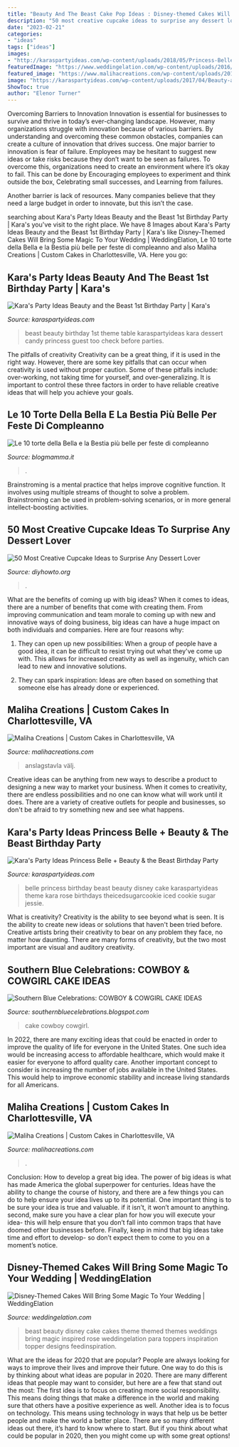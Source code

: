 ```yaml
---
title: "Beauty And The Beast Cake Pop Ideas : Disney-themed Cakes Will Bring Some Magic To Your Wedding"
description: "50 most creative cupcake ideas to surprise any dessert lover"
date: "2023-02-21"
categories:
- "ideas"
tags: ["ideas"]
images:
- "http://karaspartyideas.com/wp-content/uploads/2018/05/Princess-Belle-Beauty-the-Beast-Birthday-Party-via-Karas-Party-Ideas-KarasPartyIdeas.com5_.jpg"
featuredImage: "https://www.weddingelation.com/wp-content/uploads/2016/06/Beauty-and-the-beast-cake.jpg"
featured_image: "https://www.malihacreations.com/wp-content/uploads/2018/03/blue-custom-drip-cake.jpg"
image: "https://karaspartyideas.com/wp-content/uploads/2017/04/Beauty-and-the-Beast-1st-Birthday-Party-via-Karas-Party-Ideas-KarasPartyIdeas.com2_.jpg"
ShowToc: true
author: "Elenor Turner"
---
```



Overcoming Barriers to Innovation
Innovation is essential for businesses to survive and thrive in today’s ever-changing landscape. However, many organizations struggle with innovation because of various barriers. By understanding and overcoming these common obstacles, companies can create a culture of innovation that drives success.
One major barrier to innovation is fear of failure. Employees may be hesitant to suggest new ideas or take risks because they don’t want to be seen as failures. To overcome this, organizations need to create an environment where it’s okay to fail. This can be done by Encouraging employees to experiment and think outside the box, Celebrating small successes, and Learning from failures.

Another barrier is lack of resources. Many companies believe that they need a large budget in order to innovate, but this isn’t the case.

	

		
searching about Kara&#039;s Party Ideas Beauty and the Beast 1st Birthday Party | Kara&#039;s you've visit to the right place. We have 8 Images about Kara&#039;s Party Ideas Beauty and the Beast 1st Birthday Party | Kara&#039;s like Disney-Themed Cakes Will Bring Some Magic To Your Wedding | WeddingElation, Le 10 torte della Bella e la Bestia più belle per feste di compleanno and also Maliha Creations | Custom Cakes in Charlottesville, VA. Here you go:
		
    
## Kara&#039;s Party Ideas Beauty And The Beast 1st Birthday Party | Kara&#039;s

<img loading=lazy src="https://karaspartyideas.com/wp-content/uploads/2017/04/Beauty-and-the-Beast-1st-Birthday-Party-via-Karas-Party-Ideas-KarasPartyIdeas.com2_.jpg" onerror="this.onerror=null;this.src='https://tse4.mm.bing.net/th?id=OIP.ZnT9_B-dJppsLP5XZ1q-GwHaLH&amp;pid=15.1';" alt="Kara&#039;s Party Ideas Beauty and the Beast 1st Birthday Party | Kara&#039;s">

_Source: karaspartyideas.com_

>beast beauty birthday 1st theme table karaspartyideas kara dessert candy princess guest too check before parties. 

	

The pitfalls of creativity
Creativity can be a great thing, if it is used in the right way. However, there are some key pitfalls that can occur when creativity is used without proper caution. Some of these pitfalls include: over-working, not taking time for yourself, and over-generalizing. It is important to control these three factors in order to have reliable creative ideas that will help you achieve your goals.

    
## Le 10 Torte Della Bella E La Bestia Più Belle Per Feste Di Compleanno

<img loading=lazy src="https://www.blogmamma.it/wp-content/uploads/2017/03/Torte-della-Bella-e-la-Bestia-con-rosa-e-specchio-e1490646659604.jpg" onerror="this.onerror=null;this.src='https://tse1.mm.bing.net/th?id=OIP.9NzX8g-0IyFw-ZmXjHbAUgHaKX&amp;pid=15.1';" alt="Le 10 torte della Bella e la Bestia più belle per feste di compleanno">

_Source: blogmamma.it_

>. 

	

Brainstroming is a mental practice that helps improve cognitive function. It involves using multiple streams of thought to solve a problem. Brainstroming can be used in problem-solving scenarios, or in more general intellect-boosting activities.

    
## 50 Most Creative Cupcake Ideas To Surprise Any Dessert Lover

<img loading=lazy src="https://www.diyhowto.org/wp-content/uploads/2015/12/DIYHowto-50-Most-Creative-Cupcake-Ideas-to-Surprise-Any-Dessert-Lover13-600x600.jpg" onerror="this.onerror=null;this.src='https://tse4.mm.bing.net/th?id=OIP.zRw-dMQx3C61dpo8HfCxLgHaHa&amp;pid=15.1';" alt="50 Most Creative Cupcake Ideas to Surprise Any Dessert Lover">

_Source: diyhowto.org_

>. 

	

What are the benefits of coming up with big ideas?
When it comes to ideas, there are a number of benefits that come with creating them. From improving communication and team morale to coming up with new and innovative ways of doing business, big ideas can have a huge impact on both individuals and companies. Here are four reasons why: 
1. They can open up new possibilities: When a group of people have a good idea, it can be difficult to resist trying out what they've come up with. This allows for increased creativity as well as ingenuity, which can lead to new and innovative solutions. 

2. They can spark inspiration: Ideas are often based on something that someone else has already done or experienced.

    
## Maliha Creations | Custom Cakes In Charlottesville, VA

<img loading=lazy src="https://www.malihacreations.com/wp-content/uploads/2018/03/blue-custom-drip-cake.jpg" onerror="this.onerror=null;this.src='https://tse2.mm.bing.net/th?id=OIP.KktBAhpAj1YeJyKYvA2baAHaH5&amp;pid=15.1';" alt="Maliha Creations | Custom Cakes in Charlottesville, VA">

_Source: malihacreations.com_

>anslagstavla välj. 

	

Creative ideas can be anything from new ways to describe a product to designing a new way to market your business. When it comes to creativity, there are endless possibilities and no one can know what will work until it does. There are a variety of creative outlets for people and businesses, so don't be afraid to try something new and see what happens.

    
## Kara&#039;s Party Ideas Princess Belle + Beauty &amp; The Beast Birthday Party

<img loading=lazy src="http://karaspartyideas.com/wp-content/uploads/2018/05/Princess-Belle-Beauty-the-Beast-Birthday-Party-via-Karas-Party-Ideas-KarasPartyIdeas.com5_.jpg" onerror="this.onerror=null;this.src='https://tse3.mm.bing.net/th?id=OIP.vj8zh94gIXFRFKRy5i2fYwHaJ3&amp;pid=15.1';" alt="Kara&#039;s Party Ideas Princess Belle + Beauty &amp; the Beast Birthday Party">

_Source: karaspartyideas.com_

>belle princess birthday beast beauty disney cake karaspartyideas theme kara rose birthdays theicedsugarcookie iced cookie sugar jessie. 

	

What is creativity?
Creativity is the ability to see beyond what is seen. It is the ability to create new ideas or solutions that haven't been tried before. Creative artists bring their creativity to bear on any problem they face, no matter how daunting. There are many forms of creativity, but the two most important are visual and auditory creativity.

    
## Southern Blue Celebrations: COWBOY &amp; COWGIRL CAKE IDEAS

<img loading=lazy src="https://i.pinimg.com/originals/3d/38/f7/3d38f7cd447a5561506051fe40df295a.jpg" onerror="this.onerror=null;this.src='https://tse1.mm.bing.net/th?id=OIP.1QUHlwnyzbdjkQbbtuRBOAHaJh&amp;pid=15.1';" alt="Southern Blue Celebrations: COWBOY &amp; COWGIRL CAKE IDEAS">

_Source: southernbluecelebrations.blogspot.com_

>cake cowboy cowgirl. 

	

In 2022, there are many exciting ideas that could be enacted in order to improve the quality of life for everyone in the United States. One such idea would be increasing access to affordable healthcare, which would make it easier for everyone to afford quality care. Another important concept to consider is increasing the number of jobs available in the United States. This would help to improve economic stability and increase living standards for all Americans.

    
## Maliha Creations | Custom Cakes In Charlottesville, VA

<img loading=lazy src="https://www.malihacreations.com/wp-content/uploads/2018/03/sweet-sixteen-custom-drip-cake.jpg" onerror="this.onerror=null;this.src='https://tse1.mm.bing.net/th?id=OIP.-JKvac0j2ztH7B2YbHnDOgHaHa&amp;pid=15.1';" alt="Maliha Creations | Custom Cakes in Charlottesville, VA">

_Source: malihacreations.com_

>. 

	

Conclusion: How to develop a great big idea.
The power of big ideas is what has made America the global superpower for centuries. Ideas have the ability to change the course of history, and there are a few things you can do to help ensure your idea lives up to its potential.
One important thing is to be sure your idea is true and valuable. if it isn’t, it won’t amount to anything. second, make sure you have a clear plan for how you will execute your idea- this will help ensure that you don’t fall into common traps that have doomed other businesses before. Finally, keep in mind that big ideas take time and effort to develop- so don’t expect them to come to you on a moment’s notice.

    
## Disney-Themed Cakes Will Bring Some Magic To Your Wedding | WeddingElation

<img loading=lazy src="https://www.weddingelation.com/wp-content/uploads/2016/06/Beauty-and-the-beast-cake.jpg" onerror="this.onerror=null;this.src='https://tse3.mm.bing.net/th?id=OIP.bS2wSCjLsqqxOa5-gHurkQHaLH&amp;pid=15.1';" alt="Disney-Themed Cakes Will Bring Some Magic To Your Wedding | WeddingElation">

_Source: weddingelation.com_

>beast beauty disney cake cakes theme themed themes weddings bring magic inspired rose weddingelation para toppers inspiration topper designs feedinspiration. 

	

What are the ideas for 2020 that are popular?
People are always looking for ways to improve their lives and improve their future. One way to do this is by thinking about what ideas are popular in 2020. There are many different ideas that people may want to consider, but here are a few that stand out the most: 
The first idea is to focus on creating more social responsibility. This means doing things that make a difference in the world and making sure that others have a positive experience as well. Another idea is to focus on technology. This means using technology in ways that help us be better people and make the world a better place. 
There are so many different ideas out there, it’s hard to know where to start. But if you think about what could be popular in 2020, then you might come up with some great options!

